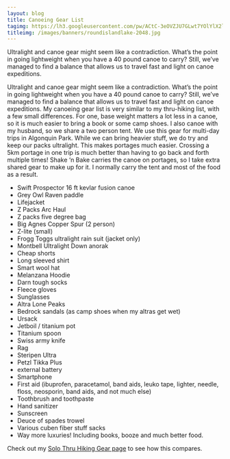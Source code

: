 ```yaml
---
layout: blog
title: Canoeing Gear List
tagimg: https://lh3.googleusercontent.com/pw/ACtC-3eOVZJU7GLwt7YOlYlX2l5E_F5x8jVLY0v9VXsWWqD0PtYLIsByYE6MvS1cVhYQWXBnw3h1mhlLUHkz7Na2VT_xqcbyTmsCySY-LQnGM6qe1RQhzEsoTb_X2iSvOfdlyEWrA6sOIhoU0O1RIX8S63kj5g=w320-no?authuser=0
titleimg: /images/banners/roundislandlake-2048.jpg
---
```


Ultralight and canoe gear might seem like a contradiction. What’s the point in going lightweight when you have a 40 pound canoe to carry? Still, we’ve managed to find a balance that allows us to travel fast and light on canoe expeditions.

Ultralight and canoe gear might seem like a contradiction. What’s the point in going lightweight when you have a 40 pound canoe to carry? Still, we’ve managed to find a balance that allows us to travel fast and light on canoe expeditions. My canoeing gear list is very similar to my thru-hiking list, with a few small differences. For one, base weight matters a lot less in a canoe, so it is much easier to bring a book or some camp shoes. I also canoe with my husband, so we share a two person tent. We use this gear for multi-day trips in Algonquin Park. While we can bring heavier stuff, we do try and keep our packs ultralight. This makes portages much easier. Crossing a 5km portage in one trip is much better than having to go back and forth multiple times! Shake ‘n Bake carries the canoe on portages, so I take extra shared gear to make up for it. I normally carry the tent and most of the food as a result. 

- Swift Prospector 16 ft kevlar fusion canoe
- Grey Owl Raven paddle
- Lifejacket
- Z Packs Arc Haul
- Z packs five degree bag
- Big Agnes Copper Spur (2 person)
- Z-lite (small)
- Frogg Toggs ultralight rain suit (jacket only)
- Montbell Ultralight Down anorak
- Cheap shorts
- Long sleeved shirt
- Smart wool hat
- Melanzana Hoodie
- Darn tough socks
- Fleece gloves
- Sunglasses
- Altra Lone Peaks
- Bedrock sandals (as camp shoes when my altras get wet)
- Ursack
- Jetboil / titanium pot
- Titanium spoon
- Swiss army knife
- Rag
- Steripen Ultra
- Petzl Tikka Plus
- external battery
- Smartphone
- First aid (ibuprofen, paracetamol, band aids, leuko tape, lighter, needle, floss, neosporin, band aids, and not much else)
- Toothbrush and toothpaste
- Hand sanitizer
- Sunscreen
- Deuce of spades trowel
- Various cuben fiber stuff sacks
- Way more luxuries! Including books, booze and much better food.

Check out my [Solo Thru Hiking Gear page](/blog/SoloThruHikingGear.html) to see how this compares.
